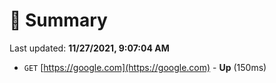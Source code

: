 # 📖 Summary
Last updated: **11/27/2021, 9:07:04 AM**

- `GET` [https://google.com](https://google.com) - **Up** (150ms)

